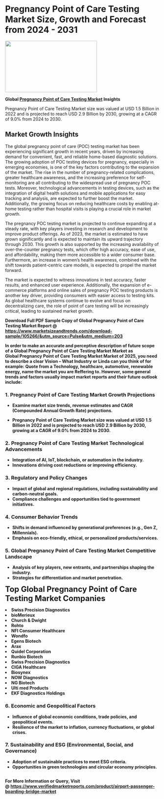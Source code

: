 <H1>Pregnancy Point of Care Testing Market Size, Growth and Forecast from 2024 - 2031</H1><img class="aligncenter size-medium wp-image-584254" src="https://thirdeyenews.in/wp-content/uploads/2024/09/Global-Market-Research-300x168.jpeg" alt="" width="300" height="168" /><p><strong>Global&nbsp;<a href="https://www.marketsizeandtrends.com/download-sample/105266/&amp;utm_source=Pulse&amp;utm_medium=203">Pregnancy Point of Care Testing Market</a> Insights</strong></p><p>Pregnancy Point of Care Testing Market size was valued at USD 1.5 Billion in 2022 and is projected to reach USD 2.9 Billion by 2030, growing at a CAGR of 9.0% from 2024 to 2030.</p><p><h2>Market Growth Insights</h2> <p>The global pregnancy point of care (POC) testing market has been experiencing significant growth in recent years, driven by increasing demand for convenient, fast, and reliable home-based diagnostic solutions. The growing adoption of POC testing devices for pregnancy, especially in emerging economies, is one of the key factors contributing to the expansion of the market. The rise in the number of pregnancy-related complications, greater healthcare awareness, and the increasing preference for self-monitoring are all contributing to the widespread use of pregnancy POC tests. Moreover, technological advancements in testing devices, such as the integration of digital health solutions and mobile applications for easy tracking and analysis, are expected to further boost the market. Additionally, the growing focus on reducing healthcare costs by enabling at-home testing rather than hospital visits is playing a crucial role in market growth.</p> <p><strong></strong></p> <p>The pregnancy POC testing market is projected to continue expanding at a steady rate, with key players investing in research and development to improve product offerings. As of 2023, the market is estimated to have grown significantly and is expected to maintain its upward trajectory through 2030. This growth is also supported by the increasing availability of over-the-counter pregnancy tests, which offer high accuracy, ease of use, and affordability, making them more accessible to a wider consumer base. Furthermore, an increase in women’s health awareness, combined with the shift towards patient-centric care models, is expected to propel the market forward.</p> <p>The market is expected to witness innovations in test accuracy, faster results, and enhanced user experience. Additionally, the expansion of e-commerce platforms and online sales of pregnancy POC testing products is another key driver, providing consumers with easier access to testing kits. As global healthcare systems continue to evolve and focus on decentralizing care, the role of point of care testing will be increasingly critical, leading to sustained market growth.</p> <p><strong></p><p><span class=""><strong>Download Full PDF Sample Copy of Global Pregnancy Point of Care Testing Market Report</strong> @ <a href="https://www.marketsizeandtrends.com/download-sample/105266/&amp;utm_source=Pulse&amp;utm_medium=203" target="_blank">https://www.marketsizeandtrends.com/download-sample/105266/&amp;utm_source=Pulse&amp;utm_medium=203</a></span></p><p>In order to make an accurate and perceptive description of future scope of a Global&nbsp;Pregnancy Point of Care Testing Market Market as Global&nbsp;Pregnancy Point of Care Testing Market Market of 2025, you need to describe a clear Vision &ndash; What Industry or Linda can you think of for example: Quote from a Technology, healthcare, automotive, renewable energy, name the market you are Reffering to. However, some general trends and factors usually impact market reports and their future outlook include:</p><h3>1.&nbsp;<strong>Pregnancy Point of Care Testing Market Growth Projections</strong></h3><ul><li>Examine market size trends, revenue estimates and CAGR (Compounded Annual Growth Rate) projections.</li><li><p>Pregnancy Point of Care Testing Market size was valued at USD 1.5 Billion in 2022 and is projected to reach USD 2.9 Billion by 2030, growing at a CAGR of 9.0% from 2024 to 2030.</p></li></ul><h3>2.&nbsp;<strong>Pregnancy Point of Care Testing Market Technological Advancements</strong></h3><ul><li>Integration of AI, IoT, blockchain, or automation in the industry.</li><li>Innovations driving cost reductions or improving efficiency.</li></ul><h3>3.&nbsp;<strong>Regulatory and Policy Changes</strong></h3><ul><li>Impact of global and regional regulations, including sustainability and carbon-neutral goals.</li><li>Compliance challenges and opportunities tied to government initiatives.</li></ul><h3>4.&nbsp;<strong>Consumer Behavior Trends</strong></h3><ul><li>Shifts in demand influenced by generational preferences (e.g., Gen Z, Millennials).</li><li>Emphasis on eco-friendly, ethical, or personalized products/services.</li></ul><h3>5.&nbsp;<strong>Global Pregnancy Point of Care Testing Market Competitive Landscape</strong></h3><ul><li>Analysis of key players, new entrants, and partnerships shaping the industry.</li><li>Strategies for differentiation and market penetration.</li></ul><p data-pm-slice="1 1 []"><span style="color: inherit; font-family: inherit; font-size: 25px;">Top Global Pregnancy Point of Care Testing Market Companies</span></p><div class="" data-test-id=""><p><li>Swiss Precision Diagnostics</li><li> bioMerieux</li><li> Church & Dwight</li><li> Rohto</li><li> NFI Consumer Healthcare</li><li> Wondfo</li><li> Egens Biotech</li><li> Arax</li><li> Quidel Corporation</li><li> Runbio Biotech</li><li> Swiss Precision Diagnostics</li><li> CIGA Healthcare</li><li> Biosynex</li><li> NOW Diagnostics</li><li> NG Biotech</li><li> Ulti med Products</li><li> EKF Diagnostics Holdings</li></p></div><h3>6.&nbsp;<strong>Economic and Geopolitical Factors</strong></h3><ul><li>Influence of global economic conditions, trade policies, and geopolitical events.</li><li>Resilience of the market to inflation, currency fluctuations, or global crises.</li></ul><h3>7.&nbsp;<strong>Sustainability and ESG (Environmental, Social, and Governance)</strong></h3><ul><li>Adoption of sustainable practices to meet ESG criteria.</li><li>Opportunities in green technologies and circular economy principles.</li></ul><h2><strong style="font-size: 14px;">For More Information or Query, Visit @&nbsp;</strong><a style="background-color: #ffffff; font-size: 14px;" href="https://www.marketsizeandtrends.com/report/pregnancy-point-of-care-testing-market/" target="_blank">https://www.verifiedmarketreports.com/product/airport-passenger-boarding-bridge-market</a></h2>
